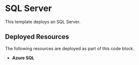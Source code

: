 # SQL Server

This template deploys an SQL Server. 

## Deployed Resources

The following resources are deployed as part of this code block.

+ **Azure SQL**
